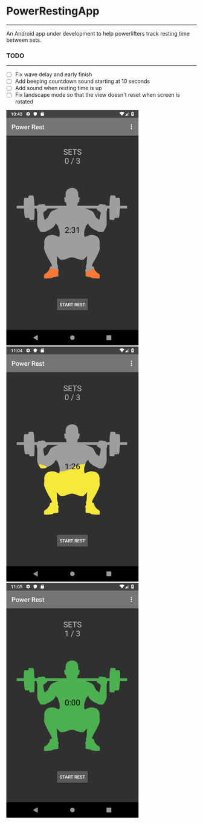 # PowerRestingApp
-----------------
An Android app under development to help powerlifters track resting time between sets.

### TODO
--------
- [ ] Fix wave delay and early finish
- [ ] Add beeping countdown sound starting at 10 seconds
- [ ] Add sound when resting time is up
- [ ] Fix landscape mode so that the view doesn't reset when screen is rotated

<img src="https://raw.githubusercontent.com/arcanemutterings/PowerRestingApp/bb0ac2b0ed525d823762559dc664bc5b2e223f51/Screenshot_1542620524.png" width="350"> <img src="https://raw.githubusercontent.com/arcanemutterings/PowerRestingApp/bb0ac2b0ed525d823762559dc664bc5b2e223f51/Screenshot_1542621871.png " width="350"> <img src="https://raw.githubusercontent.com/arcanemutterings/PowerRestingApp/bb0ac2b0ed525d823762559dc664bc5b2e223f51/Screenshot_1542621958.png " width="350">
